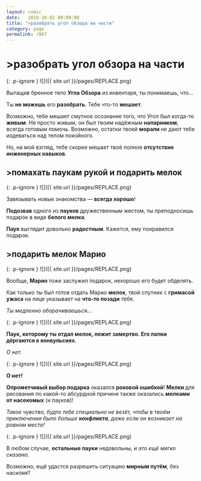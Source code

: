 ```yaml
---
layout: comic
date:   2018-10-02 00:00:00 
title: ">разобрать угол обзора на части"
category: page
permalink: /067
---
```

# >разобрать угол обзора на части

{: .p-ignore }
![]({{ site.url }}/pages/REPLACE.png)

Вытащив бренное тело <strong>Угла Обзора</strong> из инвентаря, ты понимаешь, что…

Ты <strong>не можешь</strong> его <strong>разобрать</strong>. Тебе что-то <strong>мешает</strong>.

Возможно, тебе мешает смутное осознание того, что Угол был когда-то <strong>живым</strong>. Не просто живым, он был твоим надёжным <strong>напарником</strong>, всегда готовым помочь. Возможно, остатки твоей <strong>морали </strong>не дают тебе издеваться над телом покойного.

Но, на мой взгляд, тебе скорее мешает твоё полное <strong>отсутствие инженерных навыков</strong>.

## >помахать паукам рукой и подарить мелок

{: .p-ignore }
![]({{ site.url }}/pages/REPLACE.png)

Завязывать новые знакомства — <strong>всегда хорошо</strong>! 

<strong>Подозвав </strong>одного из <strong>пауков </strong>дружественным жестом, ты преподносишь подарок в виде <strong>белого мелка</strong>.

<strong>Паук </strong>выглядит довольно <strong>радостным</strong>. Кажется, ему понравился подарок.

## >подарить мелок Марио

{: .p-ignore }
![]({{ site.url }}/pages/REPLACE.png)

Вообще, <strong>Марио </strong>тоже заслужил подарок, нехорошо его будет обделять.

Как только ты был готов отдать Марио <strong>мелок</strong>, твой спутник с <strong>гримасой ужаса</strong> на лице указывает на <strong>что-то позади</strong> тебя.

<em>Ты медленно оборачиваешься…</em>

{: .p-ignore }
![]({{ site.url }}/pages/REPLACE.png)

<strong>Паук, которому ты отдал мелок, лежит замертво. Его лапки дёргаются в конвульсиях.</strong>

<em>О нет.</em>

{: .p-ignore }
![]({{ site.url }}/pages/REPLACE.png)

<strong>О нет!</strong>

<strong>Опрометчивый выбор подарка</strong> оказался <strong>роковой ошибкой</strong>! <strong>Мелки </strong>для рисования по какой-то абсурдной причине также оказались <strong>мелками от насекомых</strong> (и пауков)!

<em>Такое чувство, будто тебе специально не везёт, чтобы в твоём приключении было больше <strong>конфликта</strong>, даже если он возникает на ровном месте!</em>

{: .p-ignore }
![]({{ site.url }}/pages/REPLACE.png)

В любом случае, <strong>остальные пауки</strong> недовольны, <em>и это ещё мягко сказано</em>.

Возможно, ещё удастся разрешить ситуацию <strong>мирным путём</strong>, без насилия?
